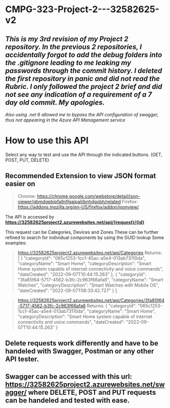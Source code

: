 # CMPG-323-Project-2---32582625-v2

## *This is my 3rd revision of my Project 2 repository. In the previous 2 repositories, I accidentally forgot to add the debug folders into the .gitignore leading to me leaking my passwords through the commit history. I deleted the first repository in panic and did not read the Rubric. I only followed the project 2 brief and did not see any indication of a requirement of a 7 day old commit. My apologies.*
*Also using .net 6 allowed me to bypass the API configuration of swagger, thus not appearing in the Azure API Management service*
# How to use this API

Select any way to test and use the API through the indicated buttons. (GET, POST, PUT, DELETE)

## Recommended Extension to view JSON format easier on 
> Chrome: https://chrome.google.com/webstore/detail/json-viewer/gbmdgpbipfallnflgajpaliibnhdgobh/related
> Firefox: https://addons.mozilla.org/en-US/firefox/addon/jsonview/


The API is accessed by **https://32582625project2.azurewebsites.net/api/{request}/{id}**

This request can be Categories, Devices and Zones
These can be further refined to search for individual components by using the GUID lookup
Some examples:

> https://32582625project2.azurewebsites.net/api/Categories
> Returns:
> [
>  {
>    "categoryId": "065c1253-1cc1-45ac-a5e4-013ab73110da",
>    "categoryName": "Smart Home",
>    "categoryDescription": "Smart Home system capable of internet connectivity and voice commands",
>    "dateCreated": "2022-09-07T10:44:15.263"
>  },
>  {
>    "categoryId": "3fa85f64-5717-4562-b3fc-2c963f66afa6",
>    "categoryName": "Smart Watches",
>    "categoryDescription": "Smart Watches with Mobile OS",
>    "dateCreated": "2022-09-07T08:33:42.727"
>  }
> ]

> https://32582625project2.azurewebsites.net/api/Categories/3fa85f64-5717-4562-b3fc-2c963f66afa6
> Returns:
> {
>    "categoryId": "065c1253-1cc1-45ac-a5e4-013ab73110da",
>    "categoryName": "Smart Home",
>    "categoryDescription": "Smart Home system capable of internet connectivity and voice commands",
>    "dateCreated": "2022-09-07T10:44:15.263"
> } 

## Delete requests work differently and have to be handeled with Swagger, Postman or any other API tester.
## Swagger can be accessed with this url: https://32582625project2.azurewebsites.net/swagger/ where DELETE, POST and PUT requests can be handeled and tested with ease.